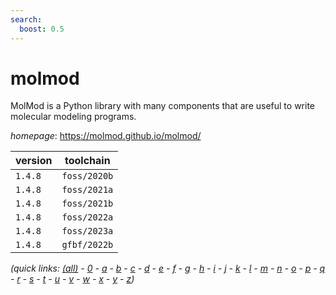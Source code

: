 ```yaml
---
search:
  boost: 0.5
---
```

# molmod

MolMod is a Python library with many components that are useful to write molecular modeling programs.

*homepage*: <https://molmod.github.io/molmod/>

version | toolchain
--------|----------
``1.4.8`` | ``foss/2020b``
``1.4.8`` | ``foss/2021a``
``1.4.8`` | ``foss/2021b``
``1.4.8`` | ``foss/2022a``
``1.4.8`` | ``foss/2023a``
``1.4.8`` | ``gfbf/2022b``


*(quick links: [(all)](../index.md) - [0](../0/index.md) - [a](../a/index.md) - [b](../b/index.md) - [c](../c/index.md) - [d](../d/index.md) - [e](../e/index.md) - [f](../f/index.md) - [g](../g/index.md) - [h](../h/index.md) - [i](../i/index.md) - [j](../j/index.md) - [k](../k/index.md) - [l](../l/index.md) - [m](../m/index.md) - [n](../n/index.md) - [o](../o/index.md) - [p](../p/index.md) - [q](../q/index.md) - [r](../r/index.md) - [s](../s/index.md) - [t](../t/index.md) - [u](../u/index.md) - [v](../v/index.md) - [w](../w/index.md) - [x](../x/index.md) - [y](../y/index.md) - [z](../z/index.md))*

